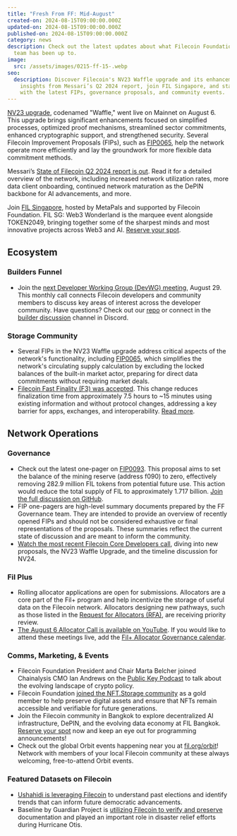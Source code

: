 ```yaml
---
title: "Fresh From FF: Mid-August"
created-on: 2024-08-15T09:00:00.000Z
updated-on: 2024-08-15T09:00:00.000Z
published-on: 2024-08-15T09:00:00.000Z
category: news
description: Check out the latest updates about what Filecoin Foundation
  team has been up to.
image:
  src: /assets/images/0215-ff-15-.webp
seo:
  description: Discover Filecoin's NV23 Waffle upgrade and its enhancements. Get
    insights from Messari’s Q2 2024 report, join FIL Singapore, and stay updated
    with the latest FIPs, governance proposals, and community events.
---
```


[NV23 upgrade](/blog/announcing-the-filecoin-nv23-waffle-upgrade-enhancing-filecoins-efficiency-and-security), codenamed "Waffle," went live on Mainnet on August 6. This upgrade brings significant enhancements focused on simplified processes, optimized proof mechanisms, streamlined sector commitments, enhanced cryptographic support, and strengthened security. Several Filecoin Improvement Proposals (FIPs), such as [FIP0065](https://github.com/filecoin-project/FIPs/blob/master/FIPS/fip-0065.md), help the network operate more efficiently and lay the groundwork for more flexible data commitment methods.

Messari’s [State of Filecoin Q2 2024 report is out](https://messari.io/report/state-of-filecoin-q2-2024). Read it for a detailed overview of the network, including increased network utilization rates, more data client onboarding, continued network maturation as the DePIN backbone for AI advancements, and more.

Join [FIL Singapore](/events/fil-singapore-alongside-token2049-2024), hosted by MetaPals and supported by Filecoin Foundation. FIL SG: Web3 Wonderland is the marquee event alongside TOKEN2049, bringing together some of the sharpest minds and most innovative projects across Web3 and AI. [Reserve your spot](https://lu.ma/escdw9dx?tk=LRE4fg).

## Ecosystem

### Builders Funnel

- Join the [next Developer Working Group (DevWG) meeting](https://lu.ma/n1qa6gj6), August 29. This monthly call connects Filecoin developers and community members to discuss key areas of interest across the developer community. Have questions? Check out our [repo](https://github.com/filecoin-project/DeveloperWG) or connect in the [builder discussion](https://discord.com/channels/1210612276357500978/1234888399647801426) channel in Discord.

### Storage Community

- Several FIPs in the NV23 Waffle upgrade address critical aspects of the network's functionality, including [FIP0065](https://github.com/filecoin-project/FIPs/blob/master/FIPS/fip-0065.md), which simplifies the network's circulating supply calculation by excluding the locked balances of the built-in market actor, preparing for direct data commitments without requiring market deals.
- [Filecoin Fast Finality (F3) was accepted](https://x.com/FilFoundation/status/1821594124581048654). This change reduces finalization time from approximately 7.5 hours to ~15 minutes using existing information and without protocol changes, addressing a key barrier for apps, exchanges, and interoperability. [Read more](https://github.com/filecoin-project/FIPs/blob/master/FIPS/fip-0086.md).

## Network Operations

### Governance

- Check out the latest one-pager on [FIP0093](https://x.com/fil_gov/status/1821976035644338597). This proposal aims to set the balance of the mining reserve (address f090) to zero, effectively removing 282.9 million FIL tokens from potential future use. This action would reduce the total supply of FIL to approximately 1.717 billion. [Join the full discussion on GitHub](https://github.com/filecoin-project/FIPs/discussions/1030).
- FIP one-pagers are high-level summary documents prepared by the FF Governance team. They are intended to provide an overview of recently opened FIPs and should not be considered exhaustive or final representations of the proposals. These summaries reflect the current state of discussion and are meant to inform the community.
- [Watch the most recent Filecoin Core Developers call](https://youtu.be/ibkfXroadU8?feature=shared), diving into new proposals, the NV23 Waffle Upgrade, and the timeline discussion for NV24.

### Fil Plus

- Rolling allocator applications are open for submissions. Allocators are a core part of the Fil+ program and help incentivize the storage of useful data on the Filecoin network. Allocators designing new pathways, such as those listed in the [Request for Allocators (RFA)](https://blog.allocator.tech/2024/05/rolling-applications-are-open-for.html), are receiving priority review.
- [The August 6 Allocator Call is available on YouTube](https://youtu.be/wvsaEgabhc8). If you would like to attend these meetings live, add the [Fil+ Allocator Governance calendar](https://calendar.google.com/calendar/embed?src=c_k1gkfoom17g0j8c6bam6uf43j0%40group.calendar.google.com&ctz=America%2FLos_Angeles).

### Comms, Marketing, & Events

- Filecoin Foundation President and Chair Marta Belcher joined Chainalysis CMO Ian Andrews on the [Public Key Podcast](https://www.chainalysis.com/blog/ipfs-filecoin-and-crypto-policy-developments-ep-121/) to talk about the evolving landscape of crypto policy.
- Filecoin Foundation [joined the NFT.Storage community](https://nft.storage/blog/filecoin-foundation-joins-the-nft-storage-community) as a gold member to help preserve digital assets and ensure that NFTs remain accessible and verifiable for future generations.
- Join the Filecoin community in Bangkok to explore decentralized AI infrastructure, DePIN, and the evolving data economy at FIL Bangkok. [Reserve your spot](/events/fil-bangkok) now and keep an eye out for programming announcements!
- Check out the global Orbit events happening near you at [fil.org/orbit](/orbit)! Network with members of your local Filecoin community at these always welcoming, free-to-attend Orbit events.

### Featured Datasets on Filecoin

- [Ushahidi is leveraging Filecoin](https://x.com/FilFoundation/status/1821581405714784429) to understand past elections and identify trends that can inform future democratic advancements.
- Baseline by Guardian Project is [utilizing Filecoin to verify and preserve](https://x.com/FilFoundation/status/1819057414856958141) documentation and played an important role in disaster relief efforts during Hurricane Otis.
